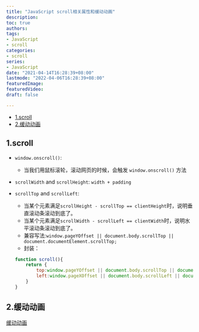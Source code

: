 ```yaml
---
title: "JavaScript scroll相关属性和缓动动画"
description:
toc: true
authors:
tags:
- JavaScript
- scroll
categories:
- scroll
series:
- JavaScript
date: "2021-04-14T16:28:39+08:00"
lastmode: "2022-04-06T16:28:39+08:00"
featuredImage:
featuredVideo:
draft: false

---
```


- [1.scroll](#1scroll)
- [2.缓动动画](#2缓动动画)

## 1.scroll

- ```window.onscroll()```:
  - 当我们用鼠标滚轮，滚动网页的时候，会触发 ```window.onscroll()``` 方法
- ```scrollWidth``` and ```scrollHeight```: ```width + padding```
- ```scrollTop``` and ```scrollLeft```:
  - 当某个元素满足```scrollHeight - scrollTop == clientHeight```时，说明垂直滚动条滚动到底了。
  - 当某个元素满足```scrollWidth - scrollLeft == clientWidth```时，说明水平滚动条滚动到底了。
  - 兼容写法:```window.pageYOffset || document.body.scrollTop || document.documentElement.scrollTop;```
  - 封装：

  ```js
  function scroll(){
      return {
          top:window.pageYOffset || document.body.scrollTop || document.documentElement.scrollTop,
          left:window.pageXOffset || document.body.scrollLeft || document.documentElement.scrollLeft
      }
  }
  ```

## 2.缓动动画

[缓动动画](#1scroll)
